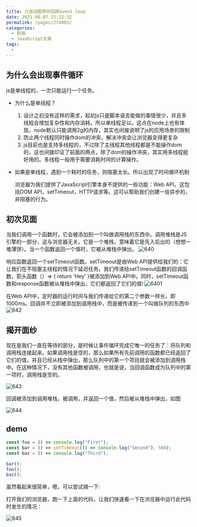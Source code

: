 ```yaml
---
title: 几张动图带你回顾event loop
date: 2021-06-07 15:22:32
permalink: /pages/2f4905/
categories:
  - 前端
  - JavaScript文章
tags:
  - 
---
```


## 为什么会出现事件循环

js是单线程的，一次只能运行一个任务。

- 为什么是单线程？
  1. 设计之初没有这样的需求，起初js只是脚本语言能做的事情很少，并且多线程会增加复杂性和内存消耗，所以单线程足以。这点在node上也有体现，node默认只能调用2g的内存，其实也间接说明了js的应用场景的限制
  2. 防止两个线程同时操作dom的冲突，解决冲突会让浏览器变得更复杂
  3. js目前也是支持多线程的，不过除了主线程其他线程都是不能操作dom的，这也间接印证了前面的两点，除了dom的操作冲突，其实用多线程挺好用的。多线程一般用于需要消耗时间的计算操作。
  
- 如果是单线程，遇到一个耗时的任务，则阻塞太长。所以出现了时间循环机制

  浏览器为我们提供了JavaScript引擎本身不提供的一些功能：Web API。这包括DOM API，setTimeout，HTTP请求等。这可以帮助我们创建一些异步的，非阻塞的行为。

## 初次见面

当我们调用一个函数时，它会被添加到一个叫做调用栈的东西中。调用堆栈是JS引擎的一部分，这与浏览器无关。它是一个堆栈，意味着它是先入后出的（想想一堆薄饼）。当一个函数返回一个值时，它被从堆栈中弹出。
![640](https://cdn.jsdelivr.net/gh/wu529778790/image/blog/640.gif)

响应函数返回一个setTimeout函数。setTimeout是由Web API提供给我们的：它让我们在不阻塞主线程的情况下延迟任务。我们传递给setTimeout函数的回调函数，箭头函数（）=> { return 'Hey' }被添加到Web API中。同时，setTimeout函数和response函数被从堆栈中弹出，它们都返回了它们的值!
![6401](https://cdn.jsdelivr.net/gh/wu529778790/image/blog/6401.gif)

在Web API中，定时器的运行时间与我们传递给它的第二个参数一样长，即1000ms。回调并不立即被添加到调用栈中，而是被传递到一个叫做队列的东西中
![642](https://cdn.jsdelivr.net/gh/wu529778790/image/blog/642.gif)

## 揭开面纱

现在是我们一直在等待的部分，是时候让事件循环完成它唯一的任务了：将队列和调用栈连接起来。如果调用栈是空的，那么如果所有先前调用的函数都已经返回了它们的值，并且已经从栈中弹出，那么队列中的第一个项目就会被添加到调用栈中。在这种情况下，没有其他函数被调用，也就是说，当回调函数成为队列中的第一项时，调用栈是空的。

![643](https://cdn.jsdelivr.net/gh/wu529778790/image/blog/643.gif)

回调被添加到调用堆栈，被调用，并返回一个值，然后被从堆栈中弹出，如图

![644](https://cdn.jsdelivr.net/gh/wu529778790/image/blog/644.gif)

## demo

```js
const foo = () => console.log("First");
const bar = () => setTimeout(() => console.log("Second"), 500);
const baz = () => console.log("Third");

bar();
foo();
baz();
```
虽然看起来很简单，嗯，可以尝试搞一下:

打开我们的浏览器，跑一下上面的代码，让我们快速看一下在浏览器中运行此代码时发生的情况：

![645](https://cdn.jsdelivr.net/gh/wu529778790/image/blog/645.gif)